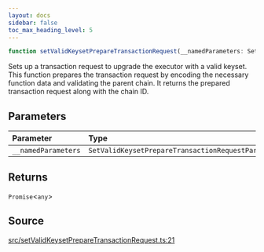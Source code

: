 ```yaml
---
layout: docs
sidebar: false
toc_max_heading_level: 5
---
```


```ts
function setValidKeysetPrepareTransactionRequest(__namedParameters: SetValidKeysetPrepareTransactionRequestParams): Promise<any>
```

Sets up a transaction request to upgrade the executor with a valid keyset.
This function prepares the transaction request by encoding the necessary
function data and validating the parent chain. It returns the prepared
transaction request along with the chain ID.

## Parameters

| Parameter | Type |
| :------ | :------ |
| `__namedParameters` | `SetValidKeysetPrepareTransactionRequestParams` |

## Returns

`Promise`\<`any`\>

## Source

[src/setValidKeysetPrepareTransactionRequest.ts:21](https://github.com/OffchainLabs/arbitrum-orbit-sdk/blob/cfcbd32d6879cf7817a33b24f062a0fd879ea257/src/setValidKeysetPrepareTransactionRequest.ts#L21)
